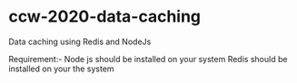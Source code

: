 # ccw-2020-data-caching
Data caching using Redis and NodeJs

Requirement:-
Node js should be installed on your system
Redis should be installed on your the system
